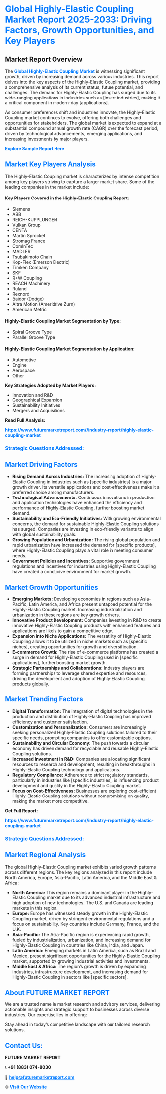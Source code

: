 <h1 style="color: #007BFF;">Global Highly-Elastic Coupling Market Report 2025-2033: Driving Factors, Growth Opportunities, and Key Players</h1>

<section id="overview">
<h2>Market Report Overview</h2>
<p>The <a href="https://www.futuremarketreport.com//industry-report/highly-elastic-coupling-market" style="color: #007BFF; text-decoration: none;"><strong>Global Highly-Elastic Coupling Market</strong></a> is witnessing significant growth, driven by increasing demand across various industries. This report delves into the key aspects of the Highly-Elastic Coupling market, providing a comprehensive analysis of its current status, future potential, and challenges. The demand for Highly-Elastic Coupling has surged due to its wide-ranging applications in industries such as [insert industries], making it a critical component in modern-day [applications].</p>
<p>As consumer preferences shift and industries innovate, the Highly-Elastic Coupling market continues to evolve, offering both challenges and opportunities for stakeholders. The global market is expected to expand at a substantial compound annual growth rate (CAGR) over the forecast period, driven by technological advancements, emerging applications, and increasing investments by major players.</p>
</section>

<section id="overview">
<p><a href="https://www.futuremarketreport.com//request-sample/reportId=52139" style="color: #007BFF; text-decoration: none;"><strong>Explore Sample Report Here</strong></a></p>
</section>

<section id="key-players">
<h2 style="color: #007BFF;">Market Key Players Analysis</h2>
<p>The Highly-Elastic Coupling market is characterized by intense competition among key players striving to capture a larger market share. Some of the leading companies in the market include:</p>
<h4>Key Players Covered in the Highly-Elastic Coupling Report:</h4>
<ul><li>Siemens</li><li>ABB</li><li>REICH-KUPPLUNGEN</li><li>Vulkan Group</li><li>CENTA</li><li>Martin Sprocket</li><li>Stromag France</li><li>ComInTec</li><li>MADLER</li><li>Tsubakimoto Chain</li><li>Kop-Flex (Emerson Electric)</li><li>Timken Company</li><li>SKF</li><li>R+W Coupling</li><li>REACH Machinery</li><li>Ruland</li><li>Rexnord</li><li>Baldor (Dodge)</li><li>Altra Motion (Ameridrive Zurn)</li><li>American Metric</li></ul>
<h4>Highly-Elastic Coupling Market Segmentation by Type:</h4>
<ul><li>Spiral Groove Type</li><li>Parallel Groove Type</li></ul>

<h4>Highly-Elastic Coupling Market Segmentation by Application:</h4>
<ul><li>Automotive</li><li>Engine</li><li>Aerospace</li><li>Other</li></ul>
<p><strong>Key Strategies Adopted by Market Players:</strong></p>
<ul>
<li>Innovation and R&D</li>
<li>Geographical Expansion</li>
<li>Sustainability Initiatives</li>
<li>Mergers and Acquisitions</li>
</ul>
</section>

<section>
<p><strong>Read Full Analysis: </strong></p><a href="https://www.futuremarketreport.com//industry-report/highly-elastic-coupling-market" style="color: #007BFF; text-decoration: none;"><strong>https://www.futuremarketreport.com//industry-report/highly-elastic-coupling-market</strong></a>
<h3 style="color: #007BFF;">Strategic Questions Addressed:</h3>
</section>

<section id="driving-factors">
<h2 style="color: #007BFF;">Market Driving Factors</h2>
<ul>
<li><strong>Rising Demand Across Industries:</strong> The increasing adoption of Highly-Elastic Coupling in industries such as [specific industries] is a major growth driver. Its versatile applications and cost-effectiveness make it a preferred choice among manufacturers.</li>
<li><strong>Technological Advancements:</strong> Continuous innovations in production and application technologies have enhanced the efficiency and performance of Highly-Elastic Coupling, further boosting market demand.</li>
<li><strong>Sustainability and Eco-Friendly Initiatives:</strong> With growing environmental concerns, the demand for sustainable Highly-Elastic Coupling solutions has surged. Companies are investing in eco-friendly variants to align with global sustainability goals.</li>
<li><strong>Growing Population and Urbanization:</strong> The rising global population and rapid urbanization have increased the demand for [specific products], where Highly-Elastic Coupling plays a vital role in meeting consumer needs.</li>
<li><strong>Government Policies and Incentives:</strong> Supportive government regulations and incentives for industries using Highly-Elastic Coupling have created a conducive environment for market growth.</li>
</ul>
</section>

<section id="growth-opportunities">
<h2 style="color: #007BFF;">Market Growth Opportunities</h2>
<ul>
<li><strong>Emerging Markets:</strong> Developing economies in regions such as Asia-Pacific, Latin America, and Africa present untapped potential for the Highly-Elastic Coupling market. Increasing industrialization and urbanization in these regions are key growth drivers.</li>
<li><strong>Innovative Product Development:</strong> Companies investing in R&D to create innovative Highly-Elastic Coupling products with enhanced features and applications are likely to gain a competitive edge.</li>
<li><strong>Expansion into Niche Applications:</strong> The versatility of Highly-Elastic Coupling allows it to be utilized in niche markets such as [specific niches], creating opportunities for growth and diversification.</li>
<li><strong>E-commerce Growth:</strong> The rise of e-commerce platforms has created a surge in demand for Highly-Elastic Coupling used in [specific applications], further boosting market growth.</li>
<li><strong>Strategic Partnerships and Collaborations:</strong> Industry players are forming partnerships to leverage shared expertise and resources, driving the development and adoption of Highly-Elastic Coupling products globally.</li>
</ul>
</section>

<section id="trending-factors">
<h2 style="color: #007BFF;">Market Trending Factors</h2>
<ul>
<li><strong>Digital Transformation:</strong> The integration of digital technologies in the production and distribution of Highly-Elastic Coupling has improved efficiency and customer satisfaction.</li>
<li><strong>Customization and Personalization:</strong> Consumers are increasingly seeking personalized Highly-Elastic Coupling solutions tailored to their specific needs, prompting companies to offer customizable options.</li>
<li><strong>Sustainability and Circular Economy:</strong> The push towards a circular economy has driven demand for recyclable and reusable Highly-Elastic Coupling solutions.</li>
<li><strong>Increased Investment in R&D:</strong> Companies are allocating significant resources to research and development, resulting in breakthroughs in Highly-Elastic Coupling technology and applications.</li>
<li><strong>Regulatory Compliance:</strong> Adherence to strict regulatory standards, particularly in industries like [specific industries], is influencing product development and quality in the Highly-Elastic Coupling market.</li>
<li><strong>Focus on Cost-Effectiveness:</strong> Businesses are exploring cost-efficient Highly-Elastic Coupling solutions without compromising on quality, making the market more competitive.</li>
</ul>
</section>

<section>
<p><strong>Get Full Report: </strong></p><a href="https://www.futuremarketreport.com//industry-report/highly-elastic-coupling-market" style="color: #007BFF; text-decoration: none;"><strong>https://www.futuremarketreport.com//industry-report/highly-elastic-coupling-market</strong></a>
<h3 style="color: #007BFF;">Strategic Questions Addressed:</h3>
</section>


<section id="regional-analysis">
<h2 style="color: #007BFF;">Market Regional Analysis</h2>
<p>The global Highly-Elastic Coupling market exhibits varied growth patterns across different regions. The key regions analyzed in this report include North America, Europe, Asia-Pacific, Latin America, and the Middle East & Africa:</p>
<ul>
<li><strong>North America:</strong> This region remains a dominant player in the Highly-Elastic Coupling market due to its advanced industrial infrastructure and high adoption of new technologies. The U.S. and Canada are leading markets in this region.</li>
<li><strong>Europe:</strong> Europe has witnessed steady growth in the Highly-Elastic Coupling market, driven by stringent environmental regulations and a focus on sustainability. Key countries include Germany, France, and the U.K.</li>
<li><strong>Asia-Pacific:</strong> The Asia-Pacific region is experiencing rapid growth, fueled by industrialization, urbanization, and increasing demand for Highly-Elastic Coupling in countries like China, India, and Japan.</li>
<li><strong>Latin America:</strong> Emerging markets in Latin America, such as Brazil and Mexico, present significant opportunities for the Highly-Elastic Coupling market, supported by growing industrial activities and investments.</li>
<li><strong>Middle East & Africa:</strong> The region’s growth is driven by expanding industries, infrastructure development, and increasing demand for Highly-Elastic Coupling in sectors like [specific sectors].</li>
</ul>
</section>

<footer>
<h2 style="color: #007BFF;">About FUTURE MARKET REPORT</h2>
<p>We are a trusted name in market research and advisory services, delivering actionable insights and strategic support to businesses across diverse industries. Our expertise lies in offering:</p>

<p>Stay ahead in today’s competitive landscape with our tailored research solutions.</p>

<h2 style="color: #007BFF;">Contact Us:</h2>
<p><strong>FUTURE MARKET REPORT</strong></p>
<p>📞 <strong>+91 (883) 074-8030</strong></p>
<p>📧 <strong><a href="mailto:help@futuremarketreport.com" style="color: #007BFF;">help@futuremarketreport.com</a></strong></p>
<p>🌐 <strong><a href="https://www.futuremarketreport.com/" style="color: #007BFF;">Visit Our Website</a></strong></p>
</footer>